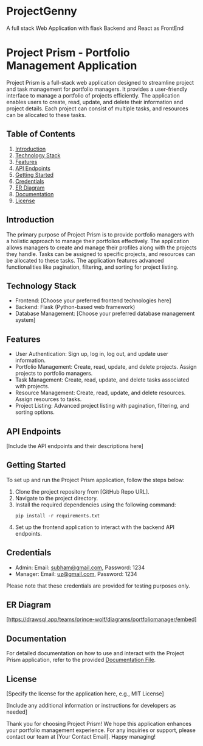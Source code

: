 # ProjectGenny
A full stack Web Application with flask Backend and React as FrontEnd
# Project Prism - Portfolio Management Application

Project Prism is a full-stack web application designed to streamline project and task management for portfolio managers. It provides a user-friendly interface to manage a portfolio of projects efficiently. The application enables users to create, read, update, and delete their information and project details. Each project can consist of multiple tasks, and resources can be allocated to these tasks.

## Table of Contents

1. [Introduction](#introduction)
2. [Technology Stack](#technology-stack)
3. [Features](#features)
4. [API Endpoints](#api-endpoints)
5. [Getting Started](#getting-started)
6. [Credentials](#credentials)
7. [ER Diagram](#er-diagram)
8. [Documentation](#documentation)
9. [License](#license)

## Introduction

The primary purpose of Project Prism is to provide portfolio managers with a holistic approach to manage their portfolios effectively. The application allows managers to create and manage their profiles along with the projects they handle. Tasks can be assigned to specific projects, and resources can be allocated to these tasks. The application features advanced functionalities like pagination, filtering, and sorting for project listing.

## Technology Stack

- Frontend: [Choose your preferred frontend technologies here]
- Backend: Flask (Python-based web framework)
- Database Management: [Choose your preferred database management system]

## Features

- User Authentication: Sign up, log in, log out, and update user information.
- Portfolio Management: Create, read, update, and delete projects. Assign projects to portfolio managers.
- Task Management: Create, read, update, and delete tasks associated with projects.
- Resource Management: Create, read, update, and delete resources. Assign resources to tasks.
- Project Listing: Advanced project listing with pagination, filtering, and sorting options.

## API Endpoints

[Include the API endpoints and their descriptions here]

## Getting Started

To set up and run the Project Prism application, follow the steps below:

1. Clone the project repository from [GitHub Repo URL].
2. Navigate to the project directory.
3. Install the required dependencies using the following command:
   ```
   pip install -r requirements.txt
   ```
4. Set up the frontend application to interact with the backend API endpoints.

## Credentials

- Admin: Email: subham@gmail.com, Password: 1234
- Manager: Email: uz@gmail.com, Password: 1234

Please note that these credentials are provided for testing purposes only.

## ER Diagram

[https://drawsql.app/teams/prince-wolf/diagrams/portfoliomanager/embed]

## Documentation

For detailed documentation on how to use and interact with the Project Prism application, refer to the provided [Documentation File](documentation.md).

## License

[Specify the license for the application here, e.g., MIT License]

[Include any additional information or instructions for developers as needed]

Thank you for choosing Project Prism! We hope this application enhances your portfolio management experience. For any inquiries or support, please contact our team at [Your Contact Email]. Happy managing!
